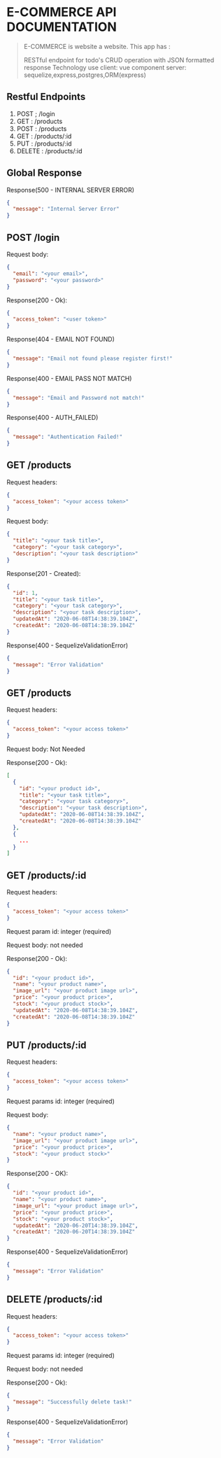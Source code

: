 # E-COMMERCE API DOCUMENTATION

> E-COMMERCE is website a website. This app has :
>
> RESTful endpoint for todo's CRUD operation with JSON formatted response
> Technology use
> client: vue component
> server: sequelize,express,postgres,ORM(express)

## Restful Endpoints

1. POST ; /login
2. GET : /products
3. POST : /products
4. GET : /products/:id
5. PUT : /products/:id
6. DELETE : /products/:id

## Global Response

Response(500 - INTERNAL SERVER ERROR)

```json
{
  "message": "Internal Server Error"
}
```

## POST /login

Request body:

```json
{
  "email": "<your email>",
  "password": "<your password>"
}
```

Response(200 - Ok):

```json
{
  "access_token": "<user token>"
}
```

Response(404 - EMAIL NOT FOUND)

```json
{
  "message": "Email not found please register first!"
}
```

Response(400 - EMAIL PASS NOT MATCH)

```json
{
  "message": "Email and Password not match!"
}
```

Response(400 - AUTH_FAILED)

```json
{
  "message": "Authentication Failed!"
}
```

## GET /products

Request headers:

```json
{
  "access_token": "<your access token>"
}
```

Request body:

```json
{
  "title": "<your task title>",
  "category": "<your task category>",
  "description": "<your task description>"
}
```

Response(201 - Created):

```json
{
  "id": 1,
  "title": "<your task title>",
  "category": "<your task category>",
  "description": "<your task description>",
  "updatedAt": "2020-06-08T14:38:39.104Z",
  "createdAt": "2020-06-08T14:38:39.104Z"
}
```

Response(400 - SequelizeValidationError)

```json
{
  "message": "Error Validation"
}
```

## GET /products

Request headers:

```json
{
  "access_token": "<your access token>"
}
```

Request body:
Not Needed

Response(200 - Ok):

```json
[
  {
    "id": "<your product id>",
    "title": "<your task title>",
    "category": "<your task category>",
    "description": "<your task description>",
    "updatedAt": "2020-06-08T14:38:39.104Z",
    "createdAt": "2020-06-08T14:38:39.104Z"
  },
  {
    ...
  }
]
```

## GET /products/:id

Request headers:

```json
{
  "access_token": "<your access token>"
}
```

Request param id: integer (required)

Request body:
not needed

Response(200 - Ok):

```json
{
  "id": "<your product id>",
  "name": "<your product name>",
  "image_url": "<your product image url>",
  "price": "<your product price>",
  "stock": "<your product stock>",
  "updatedAt": "2020-06-08T14:38:39.104Z",
  "createdAt": "2020-06-08T14:38:39.104Z"
}
```

## PUT /products/:id

Request headers:

```json
{
  "access_token": "<your access token>"
}
```

Request params id: integer (required)

Request body:

```json
{
  "name": "<your product name>",
  "image_url": "<your product image url>",
  "price": "<your product price>",
  "stock": "<your product stock>"
}
```

Response(200 - OK):

```json
{
  "id": "<your product id>",
  "name": "<your product name>",
  "image_url": "<your product image url>",
  "price": "<your product price>",
  "stock": "<your product stock>",
  "updatedAt": "2020-06-20T14:38:39.104Z",
  "createdAt": "2020-06-20T14:38:39.104Z"
}
```

Response(400 - SequelizeValidationError)

```json
{
  "message": "Error Validation"
}
```

## DELETE /products/:id

Request headers:

```json
{
  "access_token": "<your access token>"
}
```

Request params id: integer (required)

Request body:
not needed

Response(200 - Ok):

```json
{
  "message": "Successfully delete task!"
}
```

Response(400 - SequelizeValidationError)

```json
{
  "message": "Error Validation"
}
```
